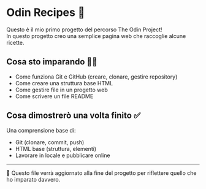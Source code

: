 # Odin Recipes 🍝

Questo è il mio primo progetto del percorso The Odin Project!  
In questo progetto creo una semplice pagina web che raccoglie alcune ricette.

## Cosa sto imparando 👩‍💻
- Come funziona Git e GitHub (creare, clonare, gestire repository)
- Come creare una struttura base HTML
- Come gestire file in un progetto web
- Come scrivere un file README

## Cosa dimostrerò una volta finito ✅
Una comprensione base di:
- Git (clonare, commit, push)
- HTML base (struttura, elementi)
- Lavorare in locale e pubblicare online

---

💬 Questo file verrà aggiornato alla fine del progetto per riflettere quello che ho imparato davvero.